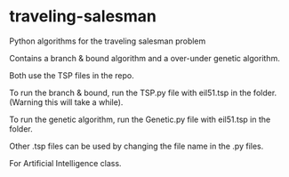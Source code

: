 traveling-salesman
==================

Python algorithms for the traveling salesman problem

Contains a branch & bound algorithm and a over-under genetic algorithm.

Both use the TSP files in the repo.

To run the branch & bound, run the TSP.py file with eil51.tsp in the folder. (Warning this will take a while).

To run the genetic algorithm, run the Genetic.py file with eil51.tsp in the folder.

Other .tsp files can be used by changing the file name in the .py files.

For Artificial Intelligence class.
